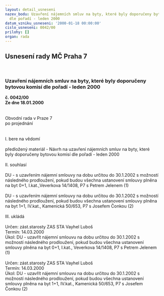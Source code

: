 ```yaml
---
layout: detail_usneseni
nazev_bodu: Uzavření nájemních smluv na byty, které byly doporučeny bytovou komisí
  dle pořadí - leden 2000
datum_vzniku_usneseni: '2000-01-18 00:00:00'
cislo_usneseni: 0042/00
prilohy: []
organ: rada
---
```

<div id="ucUsn_pList" class="usn">
	<span><h2>Usnesení rady MČ Praha 7 </h2>
<br></span><div class="standBody">
<span><h3>Uzavření nájemních smluv na byty, které byly doporučeny bytovou komisí dle pořadí - leden 2000</h3></span><div class="center">
		<strong>č. 0042/00</strong><br>
	</div>
<div class="center">
		<strong>Ze dne 18.01.2000</strong><br><br>
	</div>
<br>Obvodní rada v Praze 7<br>po projednání<br><br><br>I.	bere na vědomí<br><br> předložený materiál - Návrh na uzavření nájemních smluv na byty, které byly doporučeny bytovou komisí dle pořadí - leden 2000<br><br>II.	souhlasí <br><br>DU - s uzavřením nájemní smlouvy na dobu určitou do 30.1.2002 s možností následného prodloužení, pokud budou všechna ustanovení smlouvy plněna na byt 0+1, I.kat.,Veverkova 14/1408, P7 s Petrem Jelenem (1)<br><br>DU - s uzavřením nájemní smlouvy na dobu určitou  do 30.1.2002 s možností následného prodloužení, pokud budou všechna ustanovení smlouvy plněna na byt  1+1, IV.kat., Kamenická 50/653, P7 s Josefem Čonkou (2)<br><br>III.	ukládá <br><br> Určen:	zást.starosty	ZAS STA Vayhel Luboš<br>Termín: 14.03.2000<br>Úkol:	DU - uzavřít nájemní smlouvu na dobu určitou do 30.1.2002 s možností následného prodloužení, pokud budou všechna ustanovení smlouvy plněna na byt 0+1, I.kat., Veverkova 14/1408, P7 s Petrem Jelenem (1)<br> <br> Určen:	zást.starosty	ZAS STA Vayhel Luboš<br>Termín: 14.03.2000<br>Úkol:	DU - uzavřít nájemní smlouvu na dobu určitou do 30.1.2002 s možností následného prodloužení, pokud budou všechna ustanovení smlouvy plněna na byt 1+1, IV.kat., Kamenická 50/653, P7 s Josefem Čonkou (2)<br>
</div>
</div>